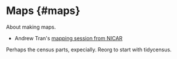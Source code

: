 # Maps {#maps}

About making maps.

- Andrew Tran's [mapping session from NICAR](https://github.com/andrewbtran/NICAR/tree/master/2019/mapping)

Perhaps the census parts, expecially. Reorg to start with tidycensus.
